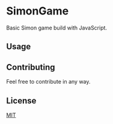 # SimonGame
Basic Simon game build with JavaScript.

## Usage

## Contributing
Feel free to contribute in any way.

## License

[MIT](https://choosealicense.com/licenses/mit/)
